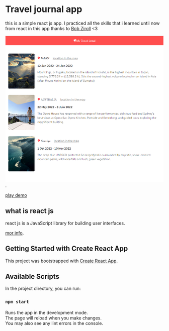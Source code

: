 # Travel journal app
this is a simple react js app.
I practiced all the skills that i learned until now from react in this app thanks to [Bob Ziroll](https://twitter.com/bobziroll "Bob Ziroll twitter acount") <3

![travel jornal](https://github.com/bouakram/travel-journal-app/blob/master/src/travel-journal.png).

[play demo](http://localhost:3000)

## what is react js 

react js is a JavaScript library for building user interfaces.

[mor info](https://reactjs.org/).

## Getting Started with Create React App

This project was bootstrapped with [Create React App](https://github.com/facebook/create-react-app).

## Available Scripts

In the project directory, you can run:

### `npm start`

Runs the app in the development mode.\
The page will reload when you make changes.\
You may also see any lint errors in the console.
